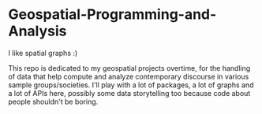 # Geospatial-Programming-and-Analysis
I like spatial graphs :)

This repo is dedicated to my geospatial projects overtime, for the handling of data that help compute and analyze contemporary discourse in various sample groups/societies. I'll play with a lot of packages, a lot of graphs and a lot of APIs here, possibly some data storytelling too because code about people shouldn't be boring.
